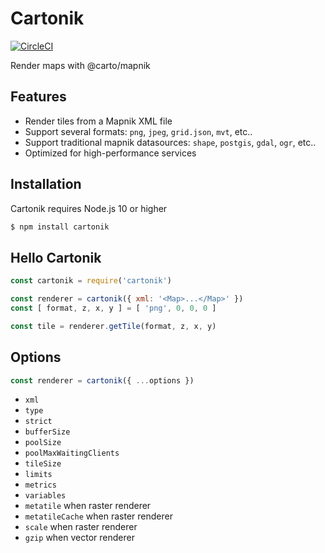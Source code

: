 # Cartonik

[![CircleCI](https://circleci.com/gh/CartoDB/cartonik.svg?style=svg)](https://circleci.com/gh/CartoDB/cartonik)

Render maps with @carto/mapnik

## Features

- Render tiles from a Mapnik XML file
- Support several formats: `png`, `jpeg`, `grid.json`, `mvt`, etc..
- Support traditional mapnik datasources: `shape`, `postgis`, `gdal`, `ogr`, etc..
- Optimized for high-performance services

## Installation

Cartonik requires Node.js 10 or higher

```bash
$ npm install cartonik
```

## Hello Cartonik

```js
const cartonik = require('cartonik')

const renderer = cartonik({ xml: '<Map>...</Map>' })
const [ format, z, x, y ] = [ 'png', 0, 0, 0 ]

const tile = renderer.getTile(format, z, x, y)
```

## Options

```js
const renderer = cartonik({ ...options })
```

- `xml`
- `type`
- `strict`
- `bufferSize`
- `poolSize`
- `poolMaxWaitingClients`
- `tileSize`
- `limits`
- `metrics`
- `variables`
- `metatile` when raster renderer
- `metatileCache` when raster renderer
- `scale` when raster renderer
- `gzip`  when vector renderer
